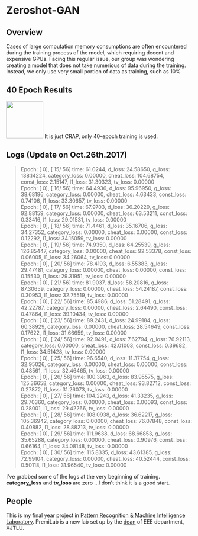 # Zeroshot-GAN

## Overview

Cases of large computation memory consumptions are often encountered during the training process of the model, which requiring decent and expensive GPUs. Facing this regular issue, our group was wondering creating a model that does not take numerious of data during the training. Instead, we only use very small portion of data as training, such as 10% 

## 40 Epoch Results
<img src="https://raw.githubusercontent.com/LinkWoong/Zeroshot-GAN/master/images/sample_26_1500.png" width="100px" />
It is just CRAP, only 40-epoch training is used.

## Logs (Update on Oct.26th.2017)

> Epoch: [ 0], [  15/  56] time: 61.0244, d_loss: 24.58650, g_loss: 138.14224, category_loss: 0.00000, cheat_loss: 104.68754, const_loss: 2.15147, l1_loss: 31.30323, tv_loss: 0.00000<br>
Epoch: [ 0], [  16/  56] time: 64.4936, d_loss: 95.96950, g_loss: 38.68196, category_loss: 0.00000, cheat_loss: 4.63433, const_loss: 0.74106, l1_loss: 33.30657, tv_loss: 0.00000<br>
Epoch: [ 0], [  17/  56] time: 67.9703, d_loss: 36.20229, g_loss: 92.88159, category_loss: 0.00000, cheat_loss: 63.53211, const_loss: 0.33416, l1_loss: 29.01531, tv_loss: 0.00000<br>
Epoch: [ 0], [  18/  56] time: 71.4461, d_loss: 35.16706, g_loss: 34.27352, category_loss: 0.00000, cheat_loss: 0.00000, const_loss: 0.12292, l1_loss: 34.15059, tv_loss: 0.00000<br>
Epoch: [ 0], [  19/  56] time: 74.9350, d_loss: 64.25539, g_loss: 126.85447, category_loss: 0.00000, cheat_loss: 92.53378, const_loss: 0.06005, l1_loss: 34.26064, tv_loss: 0.00000<br>
Epoch: [ 0], [  20/  56] time: 78.4193, d_loss: 6.55383, g_loss: 29.47481, category_loss: 0.00000, cheat_loss: 0.00000, const_loss: 0.15530, l1_loss: 29.31951, tv_loss: 0.00000<br>
Epoch: [ 0], [  21/  56] time: 81.9037, d_loss: 58.20816, g_loss: 87.30659, category_loss: 0.00000, cheat_loss: 54.24187, const_loss: 0.30953, l1_loss: 32.75519, tv_loss: 0.00000<br>
Epoch: [ 0], [  22/  56] time: 85.4986, d_loss: 51.28491, g_loss: 42.22787, category_loss: 0.00000, cheat_loss: 2.64490, const_loss: 0.47864, l1_loss: 39.10434, tv_loss: 0.00000<br>
Epoch: [ 0], [  23/  56] time: 89.2431, d_loss: 24.99184, g_loss: 60.38929, category_loss: 0.00000, cheat_loss: 28.54649, const_loss: 0.17622, l1_loss: 31.66659, tv_loss: 0.00000<br>
Epoch: [ 0], [  24/  56] time: 92.9491, d_loss: 7.62794, g_loss: 76.92113, category_loss: 0.00000, cheat_loss: 42.01003, const_loss: 0.39682, l1_loss: 34.51428, tv_loss: 0.00000<br>
Epoch: [ 0], [  25/  56] time: 96.6540, d_loss: 11.37754, g_loss: 32.95026, category_loss: 0.00000, cheat_loss: 0.00000, const_loss: 0.48561, l1_loss: 32.46465, tv_loss: 0.00000<br>
Epoch: [ 0], [  26/  56] time: 100.3963, d_loss: 83.95575, g_loss: 125.36658, category_loss: 0.00000, cheat_loss: 93.82712, const_loss: 0.27872, l1_loss: 31.26073, tv_loss: 0.00000<br>
Epoch: [ 0], [  27/  56] time: 104.2243, d_loss: 41.33235, g_loss: 29.70360, category_loss: 0.00000, cheat_loss: 0.00093, const_loss: 0.28001, l1_loss: 29.42266, tv_loss: 0.00000<br>
Epoch: [ 0], [  28/  56] time: 108.0938, d_loss: 36.62217, g_loss: 105.36942, category_loss: 0.00000, cheat_loss: 76.07848, const_loss: 0.40882, l1_loss: 28.88213, tv_loss: 0.00000<br>
Epoch: [ 0], [  29/  56] time: 111.9638, d_loss: 68.66853, g_loss: 35.65288, category_loss: 0.00000, cheat_loss: 0.90976, const_loss: 0.66164, l1_loss: 34.08148, tv_loss: 0.00000<br>
Epoch: [ 0], [  30/  56] time: 115.8335, d_loss: 43.61385, g_loss: 72.99104, category_loss: 0.00000, cheat_loss: 40.52444, const_loss: 0.50118, l1_loss: 31.96540, tv_loss: 0.00000<br>

I've grabbed some of the logs at the very beginning of training. **category_loss** and **tv_loss** are zero ...I don't think it is a good start.
## People

This is my final year project in [Pattern Recognition & Machine Intelligence Laboratory](http://www.premilab.com/). PremiLab is a new lab set up by the [dean](https://scholar.google.com.hk/citations?user=3l5B0joAAAAJ&hl=en) of EEE department, XJTLU.
